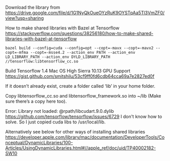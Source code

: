 Download the library from https://drive.google.com/file/d/1G1NyQkOueOYzRuK9OYSTqAa5Tl3VmZF0/view?usp=sharing

How to make shared libraries with Bazel at Tensorflow
https://stackoverflow.com/questions/38256180/how-to-make-shared-libraries-with-bazel-at-tensorflow
```
bazel build --config=cuda --config=opt --copt=-mavx --copt=-mavx2 --copt=-mfma --copt=-msse4.2 --action_env PATH --action_env LD_LIBRARY_PATH --action_env DYLD_LIBRARY_PATH //tensorflow:libtensorflow_cc.so
```

Build Tensorflow 1.4 Mac OS High Sierra 10.13 GPU Support 
https://gist.github.com/smitshilu/53cf9ff0fd6cdb64cca69a7e2827ed0f


If it doesn’t already exist, create a folder called ‘lib’ in your home folder. 

Copy libtensorflow_cc.so and libtensorflow_framework.so into ~/lib
(Make sure there’s a copy here too).

Error: Library not loaded: @rpath/libcudart.9.0.dylib
https://github.com/tensorflow/tensorflow/issues/6729
I don't know how to solve. So I just copied cuda libs to /usr/local/lib.

Alternatively see below for other ways of installing shared libraries
https://developer.apple.com/library/mac/documentation/DeveloperTools/Conceptual/DynamicLibraries/100-Articles/UsingDynamicLibraries.html#//apple_ref/doc/uid/TP40002182-SW10
